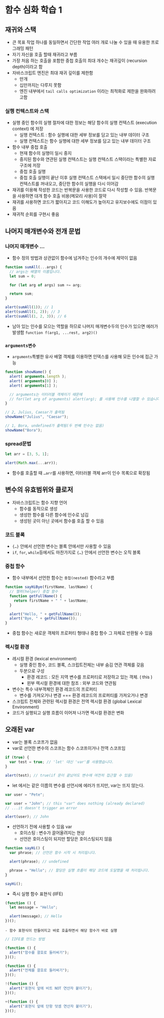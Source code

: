 # 함수 심화 학습 1

## 재귀와 스택

- 큰 목표 작업 하나를 동일하면서 간단한 작업 여러 개로 나눌 수 있을 때 유용한 프로그래밍 패턴
- 자기 자신을 호출 할때 재귀라고 부름
- 가장 처음 하는 호출을 포함한 중첩 호출의 최대 개수는 재귀깊이 (recursion depth)이라고 함
- 자바스크립트 엔진은 최대 재귀 깊이를 제한함
  - 만개
  - 십만까지는 다루지 못함
  - 엔진 내부에서 `tail calls optimization` 이라는 최적화로 제한을 완화하려고함

### 실행 컨텍스트와 스택

- 실행 중인 함수의 실행 절차에 대한 정보는 해당 함수의 실행 컨텍스트 (execution context) 에 저장
  - 실행 컨텍스트 : 함수 실행에 대한 세부 정보를 담고 있는 내부 데이터 구조
  - 실행 컨텍스트는 함수 실행에 대한 세부 정보를 담고 있는 내부 데이터 구조
- 함수 내부 중첩 호출
  - 현재 함수의 실행이 일시 중지
  - 중지된 함수와 연관된 실행 컨텍스트는 실행 컨텍스트 스택이라는 특별한 자료구조에 저장
  - 중첩 호출 실행
  - 중첩 호출 실행이 끝난 이후 실행 컨텍스트 스택에서 일시 중단한 함수의 실행 컨텍스트를 꺼내오고, 중단한 함수의 실행을 다시 이어감
- 재귀를 이용해 작성한 코드는 반복문을 사용한 코드로 다시 작성할 수 있음. 반복문을 사용하면 대개 함수 호출 비용(메모리 사용)이 절약
- 재귀를 사용하면 코드가 짧아지고 코드 이해도가 높아지고 유지보수에도 이점이 있음
- 재귀적 순회를 구현시 좋음

## 나머지 매개변수와 전개 문법

### 나머지 매개변수 …

- 함수 정의 방법과 상관없이 함수에 넘겨주는 인수의 개수에 제약이 없음

```javascript
function sumAll(...args) {
  // args는 배열의 이름입니다.
  let sum = 0;

  for (let arg of args) sum += arg;

  return sum;
}

alert(sumAll(1)); // 1
alert(sumAll(1, 2)); // 3
alert(sumAll(1, 2, 3)); // 6
```

- 남아 있는 인수를 모으는 역할을 하므로 나머지 매개변수두의 인수가 있으면 에러가 발생함
  `function f(arg1, ...rest, arg2)()`

### `arguments변수`

- `arguments`특별한 유사 배열 객체를 이용하면 인덱스를 사용해 모든 인수에 접근 가능

```Javascript
function showName() {
  alert( arguments.length );
  alert( arguments[0] );
  alert( arguments[1] );

  // arguments는 이터러블 객체이기 때문에
  // for(let arg of arguments) alert(arg); 를 사용해 인수를 나열할 수 있습니다.
}

// 2, Julius, Caesar가 출력됨
showName("Julius", "Caesar");

// 1, Bora, undefined가 출력됨(두 번째 인수는 없음)
showName("Bora");
```

### spread문법

```javascript
let arr = [3, 5, 1];

alert(Math.max(...arr));
```

- 함수를 호출할 때 `…arr`를 사용하면, 이터러블 객체 arr이 인수 목록으로 확장됨

## 변수의 유효범위와 클로저

- 자바스크립트는 함수 지향 언어
  - 함수를 동적으로 생성
  - 생성한 함수를 다른 함수에 인수로 넘김
  - 생성된 곳이 아닌 곳에서 함수를 호출 할 수 있음

### 코드 블록

- `{…}` 안에서 선언한 변수는 블록 안에서만 사용할 수 있음
- `if`, `for`, `while`등에서도 마찬가지로 `{…}` 안에서 선언한 변수는 오직 블록

### 중첩 함수

- 함수 내부에서 선언한 함수는 `중첩(nested)` 함수라고 부름

```javascript
function sayHiBye(firstName, lastName) {
  // 헬퍼(helper) 중첩 함수
  function getFullName() {
    return firstName + " " + lastName;
  }

  alert("Hello, " + getFullName());
  alert("Bye, " + getFullName());
}
```

- 중첩 함수는 새로운 객체의 프로퍼티 형태나 중첩 함수 그 자체로 반환될 수 있음

### 렉시컬 환경

- 레시컬 환경 (lexical environment)
  - 실행 중인 함수, 코드 블록, 스크립트전체는 내부 숨김 연관 객체를 갖음
  - 두분으로 구성
    - 환경 레코드 : 모든 지역 변수를 프로퍼티로 저장하고 있는 객체. ( this )
    - 왼부 렉시컬 환경에 대한 참조 : 외부 코드와 연관됨
- 변수는 특수 내부객체인 환경 레코드의 프로퍼티
  - 변수를 가져오거나 변경 === 환경 레코드의 프로퍼티를 가져오거나 변경
- 스크립트 전체와 관련된 렉시컬 환경은 전역 렉시컬 환경 (global Lexical Environment)
- 코드가 실행되고 실행 흐름이 이어져 나가면 렉시컬 환경은 변화

## 오래된 var

- var는 블록 스코프가 없음
- var로 선언한 변수의 스코프는 함수 스코프이거나 전역 스코프임

```javascript
if (true) {
  var test = true; // 'let' 대신 'var'를 사용했습니다.
}

alert(test); // true(if 문이 끝났어도 변수에 여전히 접근할 수 있음)
```

- let 에서는 같은 이름의 변수를 선언시에 에러가 뜨지만, var는 뜨지 않는다.

```javascript
var user = "Pete";

var user = "John"; // this "var" does nothing (already declared)
// ...it doesn't trigger an error

alert(user); // John
```

- 선언하기 전에 사용할 수 있음 var
  - 호이스팅 : 변수가 끌어올려지는 현상
  - 선언은 호이스팅이 되지만 할당은 호이스팅되지 않음

```javascript
function sayHi() {
  var phrase; // 선언은 함수 시작 시 처리됩니다.

  alert(phrase); // undefined

  phrase = "Hello"; // 할당은 실행 흐름이 해당 코드에 도달했을 때 처리됩니다.
}

sayHi();
```

- 즉시 실행 함수 표현식 (IIFE)

```javascript
(function () {
  let message = "Hello";

  alert(message); // Hello
})();
```

    - 함수 표현식이 만들어지고 바로 호출하면서 해당 함수가 바로 실행

```javascript
// IIFE를 만드는 방법

(function () {
  alert("함수를 괄호로 둘러싸기");
})();

(function () {
  alert("전체를 괄호로 둘러싸기");
})();

!(function () {
  alert("표현식 앞에 비트 NOT 연산자 붙이기");
})();

+(function () {
  alert("표현식 앞에 단항 덧셈 연산자 붙이기");
})();
```
